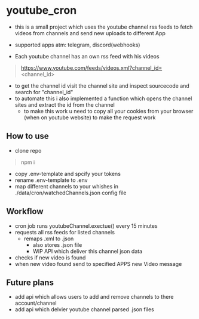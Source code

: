# youtube_cron
- this is a small project which uses the youtube channel rss feeds to fetch videos from channels and send new uploads to different App

- supported apps atm: telegram, discord(webhooks)

- Each youtube channel has an own rss feed with his videos 

> https://www.youtube.com/feeds/videos.xml?channel_id=<channel_id>

- to get the channel id visit the channel site and inspect sourcecode and search for "channel_id"
- to automate this i also implemented a function which opens the channel sites and extract the id from the channel
    - to make this work u need to copy all your cookies from your browser (when on youtube website) to make the request work

## How to use
- clone repo
> npm i
- copy .env-template and spcify your tokens
- rename .env-template to .env
- map different channels to your whishes in ./data/cron/watchedChannels.json config file

## Workflow
- cron job runs youtubeChannel.exectue() every 15 minutes
- requests all rss feeds for listed channels
    - remaps .xml to .json
        - also stores .json file
        - WIP API which deliver this channel json data
- checks if new video is found
- when new video found send to specified APPS new Video message

## Future plans
- add api which allows users to add and remove channels to there account/channel
- add api which delvier youtube channel parsed .json files
